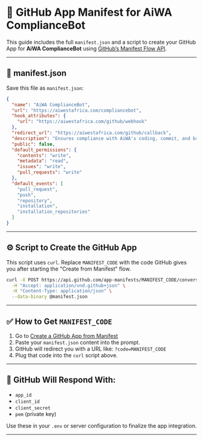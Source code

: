 # 🚀 GitHub App Manifest for AiWA ComplianceBot

This guide includes the full `manifest.json` and a script to create your GitHub App for **AiWA ComplianceBot** using [GitHub’s Manifest Flow API](https://github.com/settings/apps/new?manifest=true).

---

## 🧾 manifest.json

Save this file as `manifest.json`:

```json
{
  "name": "AiWA ComplianceBot",
  "url": "https://aiwestafrica.com/compliancebot",
  "hook_attributes": {
    "url": "https://aiwestafrica.com/github/webhook"
  },
  "redirect_url": "https://aiwestafrica.com/github/callback",
  "description": "Ensures compliance with AiWA's coding, commit, and branch policies.",
  "public": false,
  "default_permissions": {
    "contents": "write",
    "metadata": "read",
    "issues": "write",
    "pull_requests": "write"
  },
  "default_events": [
    "pull_request",
    "push",
    "repository",
    "installation",
    "installation_repositories"
  ]
}
```

---

## ⚙️ Script to Create the GitHub App

This script uses `curl`. Replace `MANIFEST_CODE` with the code GitHub gives you after starting the "Create from Manifest" flow.

```bash
curl -X POST https://api.github.com/app-manifests/MANIFEST_CODE/conversions \
  -H "Accept: application/vnd.github+json" \
  -H "Content-Type: application/json" \
  --data-binary @manifest.json
```

---

## ✅ How to Get `MANIFEST_CODE`

1. Go to [Create a GitHub App from Manifest](https://github.com/settings/apps/new?manifest=true)
2. Paste your `manifest.json` content into the prompt.
3. GitHub will redirect you with a URL like: `?code=MANIFEST_CODE`
4. Plug that code into the `curl` script above.

---

## 🎯 GitHub Will Respond With:

- `app_id`
- `client_id`
- `client_secret`
- `pem` (private key)

Use these in your `.env` or server configuration to finalize the app integration.

---




